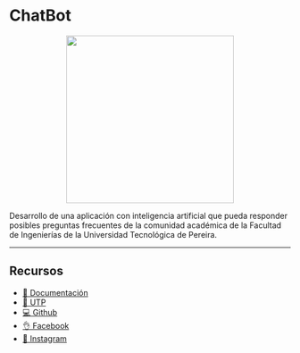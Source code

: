 # ChatBot

<p align="center">
  <img width="300" src="https://i.imgur.com/ccrIvA4.png">
</p>

Desarrollo de una aplicación con inteligencia artificial que pueda responder posibles preguntas frecuentes de la comunidad académica de la Facultad de Ingenierías de la Universidad Tecnológica de Pereira.

---
## Recursos
- [📄 Documentación](https://github.com/JoseQuintana20/ChatBot)
- [🚀 UTP](https://www.utp.edu.co)
- [💻 Github](https://github.com/JoseQuintana20/ChatBot)
- [👌 Facebook](https://www.facebook.com/IngenieriasUTP/)
- [🎥 Instagram](https://www.instagram.com/ingenieriasutp/?)
